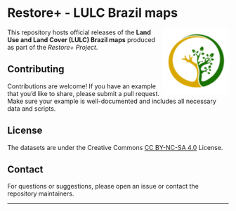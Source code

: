 
# Restore+ - LULC Brazil maps

<img src=".github/images/restoreplus_sticker.png" alt="Restore+ icon" align="right" height="150" width="150"/>

<!-- badges: start --> <!-- badges: end -->

This repository hosts official releases of the **Land Use and Land Cover
(LULC) Brazil maps** produced as part of the *Restore+ Project*.

## Contributing

Contributions are welcome! If you have an example that you’d like to
share, please submit a pull request. Make sure your example is
well-documented and includes all necessary data and scripts.

## License

The datasets are under the Creative Commons [CC BY-NC-SA
4.0](https://creativecommons.org/licenses/by-nc-sa/4.0/) License.

## Contact

For questions or suggestions, please open an issue or contact the
repository maintainers.

------------------------------------------------------------------------
